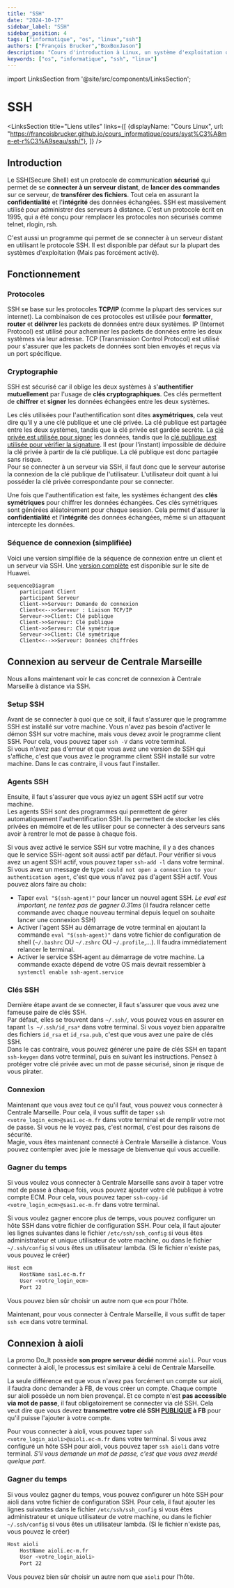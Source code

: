 ```yaml
---
title: "SSH"
date: "2024-10-17"
sidebar_label: "SSH"
sidebar_position: 4
tags: ["informatique", "os", "linux","ssh"]
authors: ["François Brucker","BoxBoxJason"]
description: "Cours d'introduction à Linux, un système d'exploitation open-source"
keywords: ["os", "informatique", "ssh", "linux"]
---
```


import LinksSection from '@site/src/components/LinksSection';

# SSH

<LinksSection
    title="Liens utiles"
    links={[
      {displayName: "Cours Linux", url: "https://francoisbrucker.github.io/cours_informatique/cours/syst%C3%A8me-et-r%C3%A9seau/ssh/"},
      ]}
/>

## Introduction
Le SSH(Secure Shell) est un protocole de communication **sécurisé** qui permet de se **connecter à un serveur distant**, de **lancer des commandes** sur ce serveur, de **transférer des fichiers**. Tout cela en assurant la **confidentialité** et l'**intégrité** des données échangées. SSH est massivement utilisé pour administrer des serveurs à distance. C'est un protocole écrit en 1995, qui a été conçu pour remplacer les protocoles non sécurisés comme telnet, rlogin, rsh.

C'est aussi un programme qui permet de se connecter à un serveur distant en utilisant le protocole SSH. Il est disponible par défaut sur la plupart des systèmes d'exploitation (Mais pas forcément activé).

## Fonctionnement

### Protocoles
SSH se base sur les protocoles **TCP/IP** (comme la plupart des services sur internet). La combinaison de ces protocoles est utilisée pour **formatter**, **router** et **délivrer** les packets de données entre deux systèmes. IP (Internet Protocol) est utilisé pour acheminer les packets de données entre les deux systèmes via leur adresse. TCP (Transmission Control Protocol) est utilisé pour s'assurer que les packets de données sont bien envoyés et reçus via un port spécifique.

### Cryptographie
SSH est sécurisé car il oblige les deux systèmes à s'**authentifier mutuellement** par l'usage de **clés cryptographiques**. Ces clés permettent de **chiffrer** et **signer** les données échangées entre les deux systèmes.

Les clés utilisées pour l'authentification sont dites **asymétriques**, cela veut dire qu'il y a une clé publique et une clé privée. La clé publique est partagée entre les deux systèmes, tandis que la clé privée est gardée secrète. La <u>clé privée est utilisée pour signer</u> les données, tandis que la <u>clé publique est utilisée pour vérifier la signature</u>. Il est (pour l'instant) impossible de déduire la clé privée à partir de la clé publique. La clé publique est donc partagée sans risque.\
Pour se connecter à un serveur via SSH, il faut donc que le serveur autorise la connexion de la clé publique de l'utilisateur. L'utilisateur doit quant à lui posséder la clé privée correspondante pour se connecter.

Une fois que l'authentification est faite, les systèmes échangent des **clés symétriques** pour chiffrer les données échangées. Ces clés symétriques sont générées aléatoirement pour chaque session. Cela permet d'assurer la **confidentialité** et l'**intégrité** des données échangées, même si un attaquant intercepte les données.

### Séquence de connexion (simplifiée)
Voici une version simplifiée de la séquence de connexion entre un client et un serveur via SSH. Une [version complète](https://info.support.huawei.com/info-finder/encyclopedia/en/SSH.html) est disponible sur le site de Huawei.

```mermaid
sequenceDiagram
    participant Client
    participant Serveur
    Client->>Serveur: Demande de connexion
    Client<<-->>Serveur : Liaison TCP/IP
    Serveur->>Client: Clé publique
    Client->>Serveur: Clé publique
    Client->>Serveur: Clé symétrique
    Serveur->>Client: Clé symétrique
    Client<<-->>Serveur: Données chiffrées
```

## Connexion au serveur de Centrale Marseille
Nous allons maintenant voir le cas concret de connexion à Centrale Marseille à distance via SSH.

### Setup SSH
Avant de se connecter à quoi que ce soit, il faut s'assurer que le programme SSH est installé sur votre machine. Vous n'avez pas besoin d'activer le démon SSH sur votre machine, mais vous devez avoir le programme client SSH. Pour cela, vous pouvez taper `ssh -V` dans votre terminal.\
Si vous n'avez pas d'erreur et que vous avez une version de SSH qui s'affiche, c'est que vous avez le programme client SSH installé sur votre machine. Dans le cas contraire, il vous faut l'installer.

### Agents SSH
Ensuite, il faut s'assurer que vous ayiez un agent SSH actif sur votre machine.\
Les agents SSH sont des programmes qui permettent de gérer automatiquement l'authentification SSH. Ils permettent de stocker les clés privées en mémoire et de les utiliser pour se connecter à des serveurs sans avoir à rentrer le mot de passe à chaque fois.

Si vous avez activé le service SSH sur votre machine, il y a des chances que le service SSH-agent soit aussi actif par défaut. Pour vérifier si vous avez un agent SSH actif, vous pouvez taper `ssh-add -l` dans votre terminal.\
Si vous avez un message de type: `could not open a connection to your authentication agent`, c'est que vous n'avez pas d'agent SSH actif. Vous pouvez alors faire au choix:
- Taper `eval "$(ssh-agent)"` pour lancer un nouvel agent SSH. *Le eval est important, ne tentez pas de gagner 0.31ms* (il faudra relancer cette commande avec chaque nouveau terminal depuis lequel on souhaite lancer une connexion SSH)
- Activer l'agent SSH au démarrage de votre terminal en ajoutant la commande `eval "$(ssh-agent)"` dans votre fichier de configuration de shell (`~/.bashrc` OU `~/.zshrc` OU `~/.profile`,...). Il faudra immédiatement relancer le terminal.
- Activer le service SSH-agent au démarrage de votre machine. La commande exacte dépend de votre OS mais devrait ressembler à `systemctl enable ssh-agent.service`

### Clés SSH
Dernière étape avant de se connecter, il faut s'assurer que vous avez une fameuse paire de clés SSH.\
Par défaut, elles se trouvent dans `~/.ssh/`, vous pouvez vous en assurer en tapant `ls ~/.ssh/id_rsa*` dans votre terminal. Si vous voyez bien apparaitre des fichiers `id_rsa` et `id_rsa.pub`, c'est que vous avez une paire de clés SSH.\
Dans le cas contraire, vous pouvez générer une paire de clés SSH en tapant `ssh-keygen` dans votre terminal, puis en suivant les instructions. Pensez à protéger votre clé privée avec un mot de passe sécurisé, sinon je risque de vous pirater.

### Connexion
Maintenant que vous avez tout ce qu'il faut, vous pouvez vous connecter à Centrale Marseille. Pour cela, il vous suffit de taper `ssh <votre_login_ecm>@sas1.ec-m.fr` dans votre terminal et de remplir votre mot de passe. Si vous ne le voyez pas, c'est normal, c'est pour des raisons de sécurité.\
Magie, vous êtes maintenant connecté à Centrale Marseille à distance. Vous pouvez contempler avec joie le message de bienvenue qui vous accueille.

### Gagner du temps
Si vous voulez vous connecter à Centrale Marseille sans avoir à taper votre mot de passe à chaque fois, vous pouvez ajouter votre clé publique à votre compte ECM. Pour cela, vous pouvez taper `ssh-copy-id <votre_login_ecm>@sas1.ec-m.fr` dans votre terminal.

Si vous voulez gagner encore plus de temps, vous pouvez configurer un hôte SSH dans votre fichier de configuration SSH. Pour cela, il faut ajouter les lignes suivantes dans le fichier `/etc/ssh/ssh_config` si vous êtes administrateur et unique utilisateur de votre machine, ou dans le fichier `~/.ssh/config` si vous êtes un utilisateur lambda. (Si le fichier n'existe pas, vous pouvez le créer)
```bash
Host ecm
    HostName sas1.ec-m.fr
    User <votre_login_ecm>
    Port 22
```
Vous pouvez bien sûr choisir un autre nom que `ecm` pour l'hôte.

Maintenant, pour vous connecter à Centrale Marseille, il vous suffit de taper `ssh ecm` dans votre terminal.

## Connexion à aioli
La promo Do_It possède **son propre serveur dédié** nommé `aioli`. Pour vous connecter à aioli, le processus est similaire à celui de Centrale Marseille.

La seule différence est que vous n'avez pas forcément un compte sur aioli, il faudra donc demander à FB, de vous créer un compte. Chaque compte sur aioli possède un nom bien provençal. Et ce compte n'est **pas accessible via mot de passe**, il faut obligatoirement se connecter via clé SSH. Cela veut dire que vous devrez **transmettre votre clé SSH <u>PUBLIQUE</u> à FB** pour qu'il puisse l'ajouter à votre compte.

Pour vous connecter à aioli, vous pouvez taper `ssh <votre_login_aioli>@aioli.ec-m.fr` dans votre terminal. Si vous avez configuré un hôte SSH pour aioli, vous pouvez taper `ssh aioli` dans votre terminal. *S'il vous demande un mot de passe, c'est que vous avez merdé quelque part*.

### Gagner du temps
Si vous voulez gagner du temps, vous pouvez configurer un hôte SSH pour aioli dans votre fichier de configuration SSH. Pour cela, il faut ajouter les lignes suivantes dans le fichier `/etc/ssh/ssh_config` si vous êtes administrateur et unique utilisateur de votre machine, ou dans le fichier `~/.ssh/config` si vous êtes un utilisateur lambda. (Si le fichier n'existe pas, vous pouvez le créer)
```bash
Host aioli
    HostName aioli.ec-m.fr
    User <votre_login_aioli>
    Port 22
```
Vous pouvez bien sûr choisir un autre nom que `aioli` pour l'hôte.
